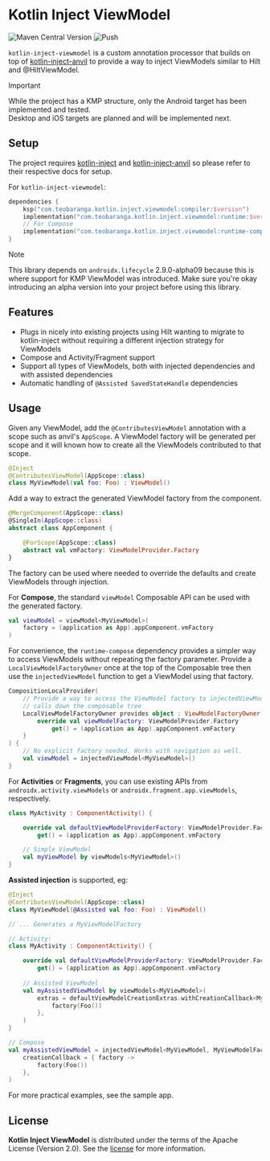 # Kotlin Inject ViewModel

![Maven Central Version](https://img.shields.io/maven-central/v/com.teobaranga.kotlin.inject.viewmodel/runtime)
![Push](https://github.com/teobaranga/kotlin-inject-viewmodel/actions/workflows/push.yaml/badge.svg?branch=main)

`kotlin-inject-viewmodel` is a custom annotation processor that builds on top of
[kotlin-inject-anvil](https://github.com/amzn/kotlin-inject-anvil) to provide a way to inject ViewModels similar to
Hilt and @HiltViewModel.

> [!IMPORTANT]  
> While the project has a KMP structure, only the Android target has been implemented and tested.  
> Desktop and iOS targets are planned and will be implemented next.

## Setup

The project requires [kotlin-inject](https://github.com/evant/kotlin-inject?tab=readme-ov-file#download)
and [kotlin-inject-anvil](https://github.com/amzn/kotlin-inject-anvil?tab=readme-ov-file#setup) so please refer
to their respective docs for setup.

For `kotlin-inject-viewmodel`:

```kotlin
dependencies {
    ksp("com.teobaranga.kotlin.inject.viewmodel:compiler:$version")
    implementation("com.teobaranga.kotlin.inject.viewmodel:runtime:$version")
    // For Compose
    implementation("com.teobaranga.kotlin.inject.viewmodel:runtime-compose:$version")
}
```

> [!NOTE]  
> This library depends on `androidx.lifecycle` 2.9.0-alpha09 because this is where support for KMP ViewModel
> was introduced. Make sure you're okay introducing an alpha version into your project before using this library.

## Features

- Plugs in nicely into existing projects using Hilt wanting to migrate to kotlin-inject without requiring a different
  injection strategy for ViewModels
- Compose and Activity/Fragment support
- Support all types of ViewModels, both with injected dependencies and with assisted dependencies
- Automatic handling of `@Assisted SavedStateHandle` dependencies

## Usage

Given any ViewModel, add the `@ContributesViewModel` annotation with a scope such as anvil's `AppScope`.
A ViewModel factory will be generated per scope and it will known how to create all the ViewModels contributed
to that scope.

```kotlin
@Inject
@ContributesViewModel(AppScope::class)
class MyViewModel(val foo: Foo) : ViewModel()
```

Add a way to extract the generated ViewModel factory from the component.

```kotlin
@MergeComponent(AppScope::class)
@SingleIn(AppScope::class)
abstract class AppComponent {

    @ForScope(AppScope::class)
    abstract val vmFactory: ViewModelProvider.Factory
}
```

The factory can be used where needed to override the defaults and create ViewModels through injection.

For **Compose**, the standard `viewModel` Composable API can be used with the generated factory.

```kotlin
val viewModel = viewModel<MyViewModel>(
    factory = (application as App).appComponent.vmFactory
)
```

For convenience, the `runtime-compose` dependency provides a simpler way to access ViewModels without repeating
the factory parameter. Provide a `LocalViewModelFactoryOwner` once at the top of the Composable tree then use the
`injectedViewModel` function to get a ViewModel using that factory.

```kotlin
CompositionLocalProvider(
    // Provide a way to access the ViewModel factory to injectedViewModel
    // calls down the composable tree
    LocalViewModelFactoryOwner provides object : ViewModelFactoryOwner {
        override val viewModelFactory: ViewModelProvider.Factory
            get() = (application as App).appComponent.vmFactory
    }
) {
    // No explicit factory needed. Works with navigation as well.
    val viewModel = injectedViewModel<MyViewModel>()
}
```

For **Activities** or **Fragments**, you can use existing APIs from `androidx.activity.viewModels` or
`androidx.fragment.app.viewModels`, respectively.

```kotlin
class MyActivity : ComponentActivity() {

    override val defaultViewModelProviderFactory: ViewModelProvider.Factory
        get() = (application as App).appComponent.vmFactory

    // Simple ViewModel
    val myViewModel by viewModels<MyViewModel>()
}
```

**Assisted injection** is supported, eg:

```kotlin
@Inject
@ContributesViewModel(AppScope::class)
class MyViewModel(@Assisted val foo: Foo) : ViewModel()

// ... Generates a MyViewModelFactory

// Activity:
class MyActivity : ComponentActivity() {

    override val defaultViewModelProviderFactory: ViewModelProvider.Factory
        get() = (application as App).appComponent.vmFactory
  
    // Assisted ViewModel
    val myAssistedViewModel by viewModels<MyViewModel>(
        extras = defaultViewModelCreationExtras.withCreationCallback<MyViewModelFactory> { factory ->
            factory(Foo())
        },
    )
}

// Compose
val myAssistedViewModel = injectedViewModel<MyViewModel, MyViewModelFactory>(
    creationCallback = { factory ->
        factory(Foo())
    },
)
```

For more practical examples, see the sample app.

## License

**Kotlin Inject ViewModel** is distributed under the terms of the Apache License (Version 2.0). See the
[license](LICENSE) for more information.
